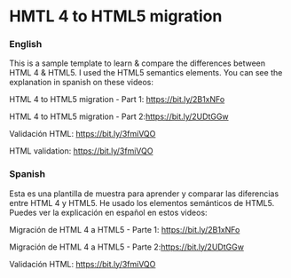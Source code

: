 # HMTL 4 to HTML5 migration

### English

This is a sample template to learn & compare the differences between HTML 4 & HTML5.
I used the HTML5 semantics elements.
You can see the explanation in spanish on these videos:

HTML 4 to HTML5 migration - Part 1: https://bit.ly/2B1xNFo

HTML 4 to HTML5 migration - Part 2:https://bit.ly/2UDtGGw

Validación HTML: https://bit.ly/3fmiVQO

HTML validation: https://bit.ly/3fmiVQO


### Spanish

Esta es una plantilla de muestra para aprender y comparar las diferencias entre HTML 4 y HTML5. 
He usado los elementos semánticos de HTML5. 
Puedes ver la explicación en español en estos videos:

Migración de HTML 4 a HTML5 - Parte 1: https://bit.ly/2B1xNFo

Migración de HTML 4 a HTML5 - Parte 2:https://bit.ly/2UDtGGw

Validación HTML: https://bit.ly/3fmiVQO
